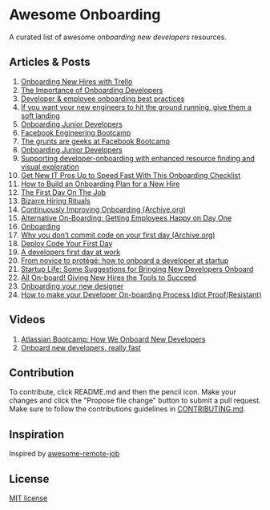 # Awesome Onboarding

A curated list of awesome *onboarding new developers* resources.

## Articles & Posts

1. [Onboarding New Hires with Trello](https://medium.com/@Liz_Hall1/onboarding-new-hires-with-trello-ecc87e87ffd5)
1. [The Importance of Onboarding Developers](http://blog.careers.stackoverflow.com/2014/04/16/the-importance-of-onboarding-developers/)
1. [Developer & employee onboarding best practices](http://fr.slideshare.net/mkomarev/developer-onboarding-best-practices)
1. [If you want your new engineers to hit the ground running, give them a soft landing](https://blog.asana.com/2013/02/onboarding-new-engineers/)
1. [Onboarding Junior Developers](https://ninefold.com/blog/2014/09/23/onboarding-junior-developers/)
1. [Facebook Engineering Bootcamp](https://www.facebook.com/note.php?note_id=177577963919)
1. [The grunts are geeks at Facebook Bootcamp](http://articles.latimes.com/2010/aug/01/business/la-fi-facebook-bootcamp-20100801)
1. [Onboarding Junior Developers](http://lizthedeveloper.com/onboarding-junior-developers)
1. [Supporting developer-onboarding with enhanced
resource finding and visual exploration](http://digitalcommons.unl.edu/cgi/viewcontent.cgi?article=1054&context=computerscidiss)
1. [Get New IT Pros Up to Speed Fast With This Onboarding Checklist](http://www.cio.com/article/2384870/careers-staffing/get-new-it-pros-up-to-speed-fast-with-this-onboarding-checklist.html)
1. [How to Build an Onboarding Plan for a New Hire](http://www.inc.com/guides/2010/04/building-an-onboarding-plan.html)
1. [The First Day On The Job](http://www.inc.com/magazine/19860601/8052.html)
1. [Bizarre Hiring Rituals](http://www.inc.com/magazine/20100301/bizarre-hiring-rituals.html)
1. [Continuously Improving Onboarding (Archive.org)](https://web.archive.org/web/20150701000000*/http://www.tribehr.com/blog/continuously-improving-onboarding)
1. [Alternative On-Boarding: Getting Employees Happy on Day One](http://www.talentmgt.com/blogs/1-all-onboard/post/alternative-on-boarding-getting-employees-happy-on-day-one)
1. [Onboarding](http://www.ebaytechblog.com/2011/05/04/onboarding/#.VM1myVWG9Aw)
1. [Why you don’t commit code on your first day (Archive.org)](https://web.archive.org/web/20150319042556/http://bowery.io/posts/why-no-commit-first-day/)
1. [Deploy Code Your First Day](http://www.bignerdranch.com/blog/deploy-code-your-first-day/)
1. [A developers first day at work](http://guillecarlos.com/developers-first-day-at-work.html)
1. [From novice to protégé: how to onboard a developer at startup](https://ecommhub.com/blog/from-novice-to-protegehow-to-onboard-a-developer-at-a-start-up/)
1. [Startup Life: Some Suggestions for Bringing New Developers Onboard](https://www.smartling.com/2012/01/04/startup-life-some-suggestions-for-bringing-new-developers-onboard/)
1. [All On-board! Giving New Hires the Tools to Succeed](http://www.winterwyman.com/blog/all-board-giving-new-hires-tools-succeed)
1. [Onboarding your new designer](https://medium.com/@theUXswitch/onboarding-your-new-designer-f23ec4f1c204)
1. [How to make your Developer On-boarding Process Idiot Proof(Resistant)](http://shiporgetoffthepot.com/how-to-make-your-developer-onboarding-process-idiot-proofresistant/)

## Videos

1. [Atlassian Bootcamp: How We Onboard New Developers](https://summit.atlassian.com/archives/2012/dev-speed/how-we-onboard-new-developers)
1. [Onboard new developers, really fast](http://www.outsystems.com/videos/testimonials/onboard-new-developers/)

## Contribution

To contribute, click README.md and then the pencil icon. Make your changes and click the "Propose file change" button to submit a pull request. Make sure to follow the contributions guidelines in [CONTRIBUTING.md](CONTRIBUTING.md).

## Inspiration

Inspired by [awesome-remote-job](https://github.com/lukasz-madon/awesome-remote-job)

## License

[MIT license](http://www.opensource.org/licenses/Mit)
